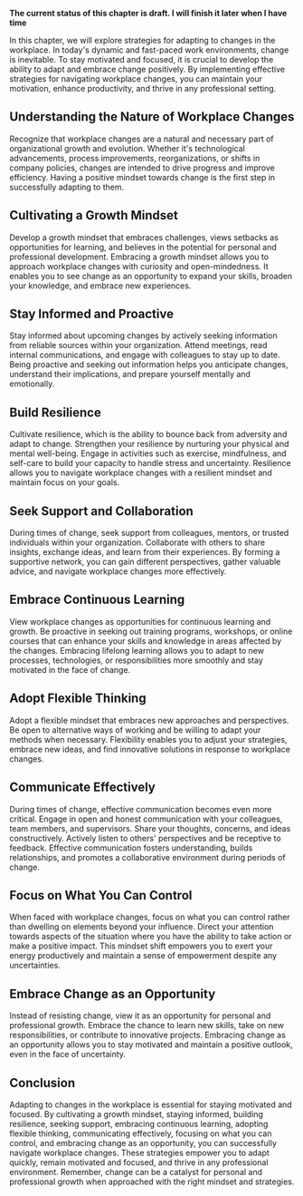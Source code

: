**The current status of this chapter is draft. I will finish it later when I have time**

In this chapter, we will explore strategies for adapting to changes in the workplace. In today's dynamic and fast-paced work environments, change is inevitable. To stay motivated and focused, it is crucial to develop the ability to adapt and embrace change positively. By implementing effective strategies for navigating workplace changes, you can maintain your motivation, enhance productivity, and thrive in any professional setting.

Understanding the Nature of Workplace Changes
---------------------------------------------

Recognize that workplace changes are a natural and necessary part of organizational growth and evolution. Whether it's technological advancements, process improvements, reorganizations, or shifts in company policies, changes are intended to drive progress and improve efficiency. Having a positive mindset towards change is the first step in successfully adapting to them.

Cultivating a Growth Mindset
----------------------------

Develop a growth mindset that embraces challenges, views setbacks as opportunities for learning, and believes in the potential for personal and professional development. Embracing a growth mindset allows you to approach workplace changes with curiosity and open-mindedness. It enables you to see change as an opportunity to expand your skills, broaden your knowledge, and embrace new experiences.

Stay Informed and Proactive
---------------------------

Stay informed about upcoming changes by actively seeking information from reliable sources within your organization. Attend meetings, read internal communications, and engage with colleagues to stay up to date. Being proactive and seeking out information helps you anticipate changes, understand their implications, and prepare yourself mentally and emotionally.

Build Resilience
----------------

Cultivate resilience, which is the ability to bounce back from adversity and adapt to change. Strengthen your resilience by nurturing your physical and mental well-being. Engage in activities such as exercise, mindfulness, and self-care to build your capacity to handle stress and uncertainty. Resilience allows you to navigate workplace changes with a resilient mindset and maintain focus on your goals.

Seek Support and Collaboration
------------------------------

During times of change, seek support from colleagues, mentors, or trusted individuals within your organization. Collaborate with others to share insights, exchange ideas, and learn from their experiences. By forming a supportive network, you can gain different perspectives, gather valuable advice, and navigate workplace changes more effectively.

Embrace Continuous Learning
---------------------------

View workplace changes as opportunities for continuous learning and growth. Be proactive in seeking out training programs, workshops, or online courses that can enhance your skills and knowledge in areas affected by the changes. Embracing lifelong learning allows you to adapt to new processes, technologies, or responsibilities more smoothly and stay motivated in the face of change.

Adopt Flexible Thinking
-----------------------

Adopt a flexible mindset that embraces new approaches and perspectives. Be open to alternative ways of working and be willing to adapt your methods when necessary. Flexibility enables you to adjust your strategies, embrace new ideas, and find innovative solutions in response to workplace changes.

Communicate Effectively
-----------------------

During times of change, effective communication becomes even more critical. Engage in open and honest communication with your colleagues, team members, and supervisors. Share your thoughts, concerns, and ideas constructively. Actively listen to others' perspectives and be receptive to feedback. Effective communication fosters understanding, builds relationships, and promotes a collaborative environment during periods of change.

Focus on What You Can Control
-----------------------------

When faced with workplace changes, focus on what you can control rather than dwelling on elements beyond your influence. Direct your attention towards aspects of the situation where you have the ability to take action or make a positive impact. This mindset shift empowers you to exert your energy productively and maintain a sense of empowerment despite any uncertainties.

Embrace Change as an Opportunity
--------------------------------

Instead of resisting change, view it as an opportunity for personal and professional growth. Embrace the chance to learn new skills, take on new responsibilities, or contribute to innovative projects. Embracing change as an opportunity allows you to stay motivated and maintain a positive outlook, even in the face of uncertainty.

Conclusion
----------

Adapting to changes in the workplace is essential for staying motivated and focused. By cultivating a growth mindset, staying informed, building resilience, seeking support, embracing continuous learning, adopting flexible thinking, communicating effectively, focusing on what you can control, and embracing change as an opportunity, you can successfully navigate workplace changes. These strategies empower you to adapt quickly, remain motivated and focused, and thrive in any professional environment. Remember, change can be a catalyst for personal and professional growth when approached with the right mindset and strategies.
